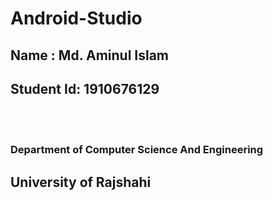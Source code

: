 # Android-Studio
<h2> Name : Md. Aminul Islam</h2>
<h2>Student Id: 1910676129 </h2>
<br/><br/>
<h3>Department of Computer Science And Engineering </h3>
<h2>University of Rajshahi</h2>
